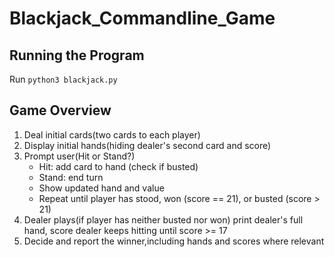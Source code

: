 # Blackjack_Commandline_Game
## Running the Program
Run `python3 blackjack.py`

## Game Overview
1. Deal initial cards(two cards to each player)
2. Display initial hands(hiding dealer's second card and score) 
3. Prompt user(Hit or Stand?)
    * Hit: add card to hand (check if busted)
    * Stand: end turn
    * Show updated hand and value
    * Repeat until player has stood, won (score == 21), or busted (score > 21)
4. Dealer plays(if player has neither busted nor won) print dealer's full hand, score dealer keeps hitting until score >= 17
5. Decide and report the winner,including hands and scores where relevant
